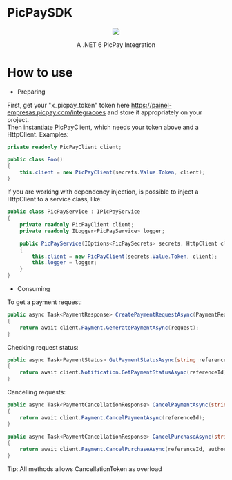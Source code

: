 # PicPaySDK

<p align="center">
  <img src="https://i.imgur.com/UHsNCKK.png" />
</p>

<p align="center">A .NET 6 PicPay Integration</p>

# How to use

* Preparing

First, get your "x_picpay_token" token here https://painel-empresas.picpay.com/integracoes and store it appropriately on your project.</br>
Then instantiate PicPayClient, which needs your token above and a HttpClient. Examples:
``` C#
private readonly PicPayClient client;

public class Foo()
{
    this.client = new PicPayClient(secrets.Value.Token, client);
}
```

If you are working with dependency injection, is possible to inject a HttpClient to a service class, like:
``` C#
public class PicPayService : IPicPayService
{
    private readonly PicPayClient client;
    private readonly ILogger<PicPayService> logger;

    public PicPayService(IOptions<PicPaySecrets> secrets, HttpClient client, ILogger<PicPayService> logger)
    {
        this.client = new PicPayClient(secrets.Value.Token, client);
        this.logger = logger;
    }
}
```

* Consuming

To get a payment request:
``` C#
public async Task<PaymentResponse> CreatePaymentRequestAsync(PaymentRequest request)
{
    return await client.Payment.GeneratePaymentAsync(request);
}
```

Checking request status:
``` C#
public async Task<PaymentStatus> GetPaymentStatusAsync(string referenceId)
{
    return await client.Notification.GetPaymentStatusAsync(referenceId);
}
```

Cancelling requests:
``` C#
public async Task<PaymentCancellationResponse> CancelPaymentAsync(string referenceId)
{
    return await client.Payment.CancelPaymentAsync(referenceId);
}

public async Task<PaymentCancellationResponse> CancelPurchaseAsync(string referenceId, string authorizationId)
{
    return await client.Payment.CancelPurchaseAsync(referenceId, authorizationId);
}
```
Tip: All methods allows CancellationToken as overload
